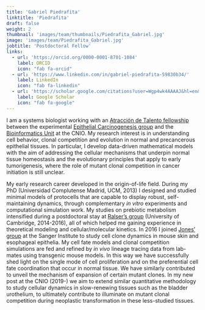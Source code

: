 ```yaml
---
title: 'Gabriel Piedrafita'
linktitle: 'Piedrafita'
draft: false
weight: 2
thumbnail: 'images/team/thumbnails/Piedrafita_Gabriel.jpg'
image: 'images/team/Piedrafita_Gabriel.jpg'
jobtitle: 'Postdoctoral Fellow'
links:
  - url: 'https://orcid.org/0000-0001-8701-1084'
    label: ORCID
    icon: "fab fa-orcid"
  - url: 'https://www.linkedin.com/in/gabriel-piedrafita-59830b34/'
    label: LinkedIn
    icon: "fab fa-linkedin"
  - url: 'https://scholar.google.com/citations?user=Wgp4wk4AAAAJ&hl=en&oi=ao'
    label: Google Scholar
    icon: "fab fa-google"
---
```


I am a systems biologist working with an [Atracción de Talento fellowship](https://mcyt.educa.madrid.org/madrid-ciencia-tecnologia/convocatorias/convocatorias-2018) between the experimental [Epithelial Carcinogenesis group](https://www.cnio.es/en/research-innovation/scientific-programmes/molecular-oncology-programme/epithelial-carcinogenesis-group/) and the [Bioinformatics Unit](https://bioinformatics.cnio.es/) at the CNIO. My research interest is in understanding cell behavior, clonal competition and evolution in normal and precancerous epithelial tissues. In particular, I develop data-driven mathematical models with the aim of addressing the cellular mechanisms that underpin normal tissue homeostasis and the evolutionary principles that apply to early tumorigenesis, where the role of mutant clonal competition in cancer initiation is still unclear.

My early research career developed in the origin-of-life field. During my PhD (Universidad Complutense Madrid, UCM, 2013) I designed and studied minimal models of protocells that are capable to display robust, self-maintaining dynamics, through complementary _in vitro_ experiments and computational simulation work. My studies on prebiotic metabolism intensified during a postdoctoral stay at [Ralser’s group](https://ralser-sysbiol.crick.ac.uk/) (University of Cambridge, 2014-2016), all of which helped me gaining experience in theoretical modeling and cellular/molecular kinetics. In 2016 I joined [Jones’ group](https://www.sanger.ac.uk/science/groups/jones-group) at the Sanger Institute to study cell clone dynamics in mouse skin and esophageal epithelia. My cell fate models and clonal competition simulations are fed and refined by _in vivo_ lineage tracing data from lab-mates using transgenic mouse models. In this way we have successfully shed light on the single mode of cell proliferation and on the preferential cell fate coordination that occur in normal tissue. We have similarly contributed to unveil the mechanism of expansion of certain mutant clones. In my new post at the CNIO (2019-) we aim to extend similar quantitative methodology to study cellular dynamics in slow-renewing tissues such as the bladder urothelium, to ultimately contribute to illuminate on mutant clonal competition during neoplastic transformation in these less-studied tissues.

